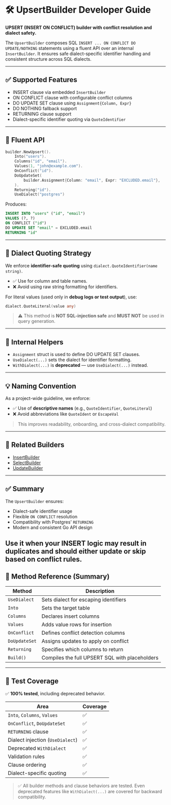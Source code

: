 # 🛠️ UpsertBuilder Developer Guide
**UPSERT (INSERT ON CONFLICT) builder with conflict resolution and dialect safety.**


The `UpsertBuilder` composes SQL `INSERT ... ON CONFLICT DO UPDATE/NOTHING` statements using a fluent API over an internal `InsertBuilder`. It ensures safe dialect-specific identifier handling and consistent structure across SQL dialects.

---

## ✅ Supported Features

* INSERT clause via embedded `InsertBuilder`
* ON CONFLICT clause with configurable conflict columns
* DO UPDATE SET clause using `Assignment{Column, Expr}`
* DO NOTHING fallback support
* RETURNING clause support
* Dialect-specific identifier quoting via `QuoteIdentifier`

---

## 🧱 Fluent API

```go
builder.NewUpsert().
    Into("users").
    Columns("id", "email").
    Values(1, "john@example.com").
    OnConflict("id").
    DoUpdateSet(
        builder.Assignment{Column: "email", Expr: "EXCLUDED.email"},
    ).
    Returning("id").
    UseDialect("postgres")
```

Produces:

```sql
INSERT INTO "users" ("id", "email")
VALUES (?, ?)
ON CONFLICT ("id")
DO UPDATE SET "email" = EXCLUDED.email
RETURNING "id"
```

---

## 📌 Dialect Quoting Strategy

We enforce **identifier-safe quoting** using `dialect.QuoteIdentifier(name string)`.

* ✅ Use for column and table names.
* ❌ Avoid using raw string formatting for identifiers.

For literal values (used only in **debug logs or test output**), use:

```go
dialect.QuoteLiteral(value any)
```

> ⚠️ This method is **NOT SQL-injection safe** and **MUST NOT** be used in query generation.

---

## 🔧 Internal Helpers

* `Assignment` struct is used to define DO UPDATE SET clauses.
* `UseDialect(...)` sets the dialect for identifier formatting.
* `WithDialect(...)` is **deprecated** — use `UseDialect(...)` instead.

---

## 💡 Naming Convention

As a project-wide guideline, we enforce:

* ✅ Use of **descriptive names** (e.g., `QuoteIdentifier`, `QuoteLiteral`)
* ❌ Avoid abbreviations like `QuoteIdent` or `EscapeVal`

> This improves readability, onboarding, and cross-dialect compatibility.

---

## 📂 Related Builders

* [InsertBuilder](./insert_builder.md)
* [SelectBuilder](./select_builder.md)
* [UpdateBuilder](./update_builder.md)

---

## ✅ Summary

The `UpsertBuilder` ensures:

* Dialect-safe identifier usage
* Flexible `ON CONFLICT` resolution
* Compatibility with Postgres' `RETURNING`
* Modern and consistent Go API design

Use it when your INSERT logic may result in duplicates and should either update or skip based on conflict rules.
---
## 🔧 Method Reference (Summary)
| Method        | Description                                    |
|---------------|------------------------------------------------|
| `UseDialect`  | Sets dialect for escaping identifiers          |
| `Into`        | Sets the target table                          |
| `Columns`     | Declares insert columns                        |
| `Values`      | Adds value rows for insertion                  |
| `OnConflict`  | Defines conflict detection columns             |
| `DoUpdateSet` | Assigns updates to apply on conflict           |
| `Returning`   | Specifies which columns to return              |
| `Build()`     | Compiles the full UPSERT SQL with placeholders |
---

## 🧪 Test Coverage

✅ **100% tested**, including deprecated behavior.

| Area                        | Coverage |
|-----------------------------|----------|
| `Into`, `Columns`, `Values` | ✅        |
| `OnConflict`, `DoUpdateSet` | ✅        |
| `RETURNING` clause          | ✅        |
| Dialect injection (`UseDialect`) | ✅ |
| Deprecated `WithDialect`    | ✅        |
| Validation rules            | ✅        |
| Clause ordering             | ✅        |
| Dialect-specific quoting    | ✅        |

> ✅ All builder methods and clause behaviors are tested.
> Even deprecated features like `WithDialect(...)` are covered for backward compatibility.